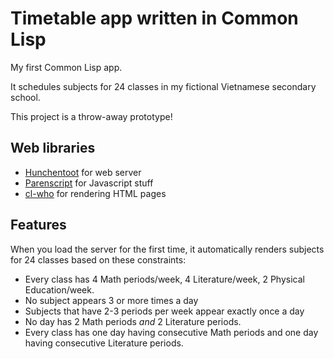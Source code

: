 # Timetable app written in Common Lisp

My first Common Lisp app.

It schedules subjects for 24 classes in my fictional Vietnamese secondary school.

This project is a throw-away prototype!

## Web libraries
- [Hunchentoot](http://weitz.de/hunchentoot/) for web server
- [Parenscript](https://common-lisp.net/project/parenscript/) for Javascript stuff
- [cl-who](http://weitz.de/cl-who/) for rendering HTML pages


## Features
When you load the server for the first time, it automatically renders subjects for 24 classes based on these constraints:
- Every class has 4 Math periods/week, 4 Literature/week, 2 Physical Education/week.
- No subject appears 3 or more times a day
- Subjects that have 2-3 periods per week appear exactly once a day
- No day has 2 Math periods *and* 2 Literature periods.
- Every class has one day having consecutive Math periods and one day having consecutive Literature periods.
